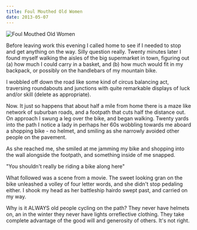 ```yaml
---
title: Foul Mouthed Old Women
date: 2013-05-07
---
```


![Foul Mouthed Old Women](https://source.unsplash.com/s9CC2SKySJM/1600x900)

Before leaving work this evening I called home to see if I needed to stop and get anything on the way. Silly question really. Twenty minutes later I found myself walking the aisles of the big supermarket in town, figuring out (a) how much I could carry in a basket, and (b) how much would fit in my backpack, or possibly on the handlebars of my mountain bike.

I wobbled off down the road like some kind of circus balancing act, traversing roundabouts and junctions with quite remarkable displays of luck and/or skill (delete as appropriate).

Now. It just so happens that about half a mile from home there is a maze like network of suburban roads, and a footpath that cuts half the distance out. On approach I swung a leg over the bike, and began walking. Twenty yards into the path I notice a lady in perhaps her 60s wobbling towards me aboard a shopping bike - no helmet, and smiling as she narrowly avoided other people on the pavement.

As she reached me, she smiled at me jamming my bike and shopping into the wall alongside the footpath, and something inside of me snapped.

"You shouldn't really be riding a bike along here"

What followed was a scene from a movie. The sweet looking gran on the bike unleashed a volley of four letter words, and she didn't stop pedaling either. I shook my head as her battleship hairdo swept past, and carried on my way.

Why is it ALWAYS old people cycling on the path? They never have helmets on, an in the winter they never have lights orreflective clothing. They take complete advantage of the good will and generosity of others. It's not right.